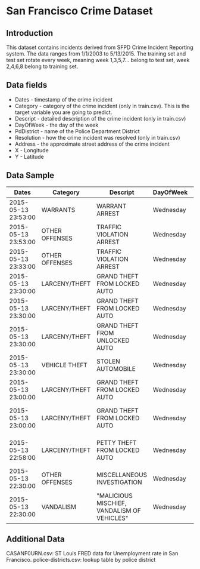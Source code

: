 # San Francisco Crime Dataset


## Introduction

This dataset contains incidents derived from SFPD Crime Incident Reporting system. The data ranges from 1/1/2003 to 5/13/2015. The training set and test set rotate every week, meaning week 1,3,5,7... belong to test set, week 2,4,6,8 belong to training set. 



## Data fields

 * Dates - timestamp of the crime incident
 * Category - category of the crime incident (only in train.csv). This is the target variable you are going to predict.
 * Descript - detailed description of the crime incident (only in train.csv)
 * DayOfWeek - the day of the week
 * PdDistrict - name of the Police Department District
 * Resolution - how the crime incident was resolved (only in train.csv)
 * Address - the approximate street address of the crime incident 
 * X - Longitude
 * Y - Latitude


## Data Sample

| Dates               | Category           | Descript                                    | DayOfWeek | PdDistrict | Resolution       | Address                       | X                 | Y        | 
|---------------------|--------------------|---------------------------------------------|-----------|------------|------------------|-------------------------------|-------------------|----------| 
| 2015-05-13 23:53:00 | WARRANTS           | WARRANT ARREST                              | Wednesday | NORTHERN   | "ARREST, BOOKED" | OAK ST / LAGUNA ST            | -122.425891675136 | 37.774   | | 5985956747          |                    |                                             |           |            |                  |                               |                   |          | 
| 2015-05-13 23:53:00 | OTHER OFFENSES     | TRAFFIC VIOLATION ARREST                    | Wednesday | NORTHERN   | "ARREST, BOOKED" | OAK ST / LAGUNA ST            | -122.425          |          | | 891675136           | 37.7745985956747   |                                             |           |            |                  |                               |                   |          | 
| 2015-05-13 23:33:00 | OTHER OFFENSES     | TRAFFIC VIOLATION ARREST                    | Wednesday | NORTHERN   | "ARREST, BOOKED" | VANNESS AV / GREENWICH ST     | -                 |          | | 122.42436302145     | 37.8004143219856   |                                             |           |            |                  |                               |                   |          | 
| 2015-05-13 23:30:00 | LARCENY/THEFT      | GRAND THEFT FROM LOCKED AUTO                | Wednesday | NORTHERN   | NONE             | 1500 Block of LOMBARD ST      | -122.426995       |          | | 32676599            | 37.80087263276921  |                                             |           |            |                  |                               |                   |          | 
| 2015-05-13 23:30:00 | LARCENY/THEFT      | GRAND THEFT FROM LOCKED AUTO                | Wednesday | PARK       | NONE             | 100 Block of BRODERICK ST     | -122.438737622    |          | | 757                 | 37.771541172057795 |                                             |           |            |                  |                               |                   |          | 
| 2015-05-13 23:30:00 | LARCENY/THEFT      | GRAND THEFT FROM UNLOCKED AUTO              | Wednesday | INGLESIDE  | NONE             | 0 Block of TEDDY AV           | -122.40325236     |          | | 121201              | 37.713430704116    |                                             |           |            |                  |                               |                   |          | 
| 2015-05-13 23:30:00 | VEHICLE THEFT      | STOLEN AUTOMOBILE                           | Wednesday | INGLESIDE  | NONE             | AVALON AV / PERU AV           | -122.423326976668 | 37.72513 | | 80403778            |                    |                                             |           |            |                  |                               |                   |          | | 2015-05-13 23:30:00 | VEHICLE THEFT      | STOLEN AUTOMOBILE                           | Wednesday | BAYVIEW    | NONE             | KIRKWOOD AV / DONAHUE ST      | -122.371274317441 | 37.72    | | 75640719518         |                    |                                             |           |            |                  |                               |                   |          | 
| 2015-05-13 23:00:00 | LARCENY/THEFT      | GRAND THEFT FROM LOCKED AUTO                | Wednesday | RICHMOND   | NONE             | 600 Block of 47TH AV          | -122.5081940311   |          | | 17                  | 37.776601260681204 |                                             |           |            |                  |                               |                   |          | 
| 2015-05-13 23:00:00 | LARCENY/THEFT      | GRAND THEFT FROM LOCKED AUTO                | Wednesday | CENTRAL    | NONE             | JEFFERSON ST / LEAVENWORTH ST | -122.41           |          | | 9087676747          | 37.8078015516515   |                                             |           |            |                  |                               |                   |          | 
| 2015-05-13 22:58:00 | LARCENY/THEFT      | PETTY THEFT FROM LOCKED AUTO                | Wednesday | CENTRAL    | NONE             | JEFFERSON ST / LEAVENWORTH ST | -122.41           |          | | 9087676747          | 37.8078015516515   |                                             |           |            |                  |                               |                   |          | 
| 2015-05-13 22:30:00 | OTHER OFFENSES     | MISCELLANEOUS INVESTIGATION                 | Wednesday | TARAVAL    | NONE             | 0 Block of ESCOLTA WY         | -122.4879830727   |          | | 77                  | 37.737666654332706 |                                             |           |            |                  |                               |                   |          | 
| 2015-05-13 22:30:00 | VANDALISM          | "MALICIOUS MISCHIEF, VANDALISM OF VEHICLES" | Wednesday | TENDERLOIN | NONE             | TURK ST / JONES ST            | -122              |          | | .41241426358101     | 37.7830037964534   |                                             |           |            |                  |                               |                   |          | 


## Additional Data

CASANF0URN.csv: ST Louis FRED data for Unemployment rate in San Francisco.
police-districts.csv: lookup table by police district
